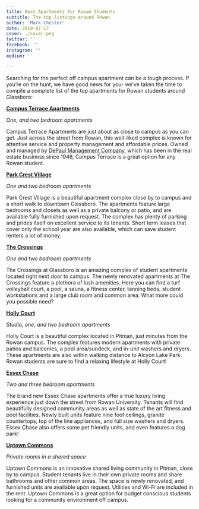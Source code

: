 ```yaml
---
title: Best Apartments For Rowan Students
subtitle: The top listings around Rowan
author: 'Mark Chesler'
date: 2019-07-17
cover: ./cover.png
twitter: ''
facebook: ''
instagram: ''
medium: ''

---
```


Searching for the perfect off campus apartment can be a tough process. If you’re on the hunt, we have good news for you- we’ve taken the time to compile a complete list of the top apartments for Rowan students around Glassboro:

**[Campus Terrace Apartments](https://afito.com/property/1670/)**

*One, and two bedroom apartments*

Campus Terrace Apartments are just about as close to campus as you can get. Just across the street from Rowan, this well-liked complex is known for attentive service and property management and affordable prices. Owned and managed by [DePaul Management Company](http://www.depaulmanagementcompany.com/), which has been in the real estate business since 1946, Campus Terrace is a great option for any Rowan student.
 

**[Park Crest Village](https://afito.com/property/675)**

*One and two bedroom apartments*

Park Crest Village is a beautiful apartment complex close by to campus and a short walk to downtown Glassboro. The apartments feature large bedrooms and closets  as well as a private balcony or patio, and are available fully furnished upon request. The complex has plenty of parking and prides itself on excellent service to its tenants. Short term leases that cover only the school year are also available, which can save student renters a lot of money.

**[The Crossings](https://afito.com/property/635)**

*One and two bedroom apartments*

The Crossings at Glassboro is an amazing complex of student apartments located right next door to campus. The newly renovated apartments at The Crossings feature a plethora of lush amenities. Here you can find a turf volleyball court, a pool, a sauna, a fitness center, tanning beds, student workstations and a large club room and common area. What more could you possible need?

**[Holly Court](https://afito.com/property/902/)**

*Studio, one, and two bedroom apartments*

Holly Court is a beautiful complex located in Pitman, just minutes from the Rowan campus. The complex features modern apartments with private patios and balconies, a pool area/sundeck, and in-unit washers and dryers. These apartments are also within walking distance to Alcyon Lake Park. Rowan students are sure to find a relaxing lifestyle at Holly Court!



**[Essex Chase](https://afito.com/property/1060/)**

*Two and three bedroom apartments*

The brand new Essex Chase apartments offer a true luxury living experience just down the street from Rowan University. Tenants will find beautifully designed community areas as well as state of the art fitness and pool facilities. Newly built units feature nine foot ceilings, granite countertops, top of the line appliances, and full size washers and dryers. Essex Chase also offers some pet friendly units, and even features a dog park!

**[Uptown Commons](https://afito.com/property/973/)**

*Private rooms in a shared space*

Uptown Commons is an innovative shared living community in Pitman, close by to campus. Student tenants live in their own private rooms and share bathrooms and other common areas. The space is newly renovated, and furnished units are available upon request. Utilities and Wi-Fi are included in the rent. Uptown Commons is a great option for budget conscious students looking for a community environment off campus.